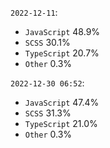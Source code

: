 `2022-12-11`:

- `JavaScript` 48.9%
- `SCSS` 30.1%
- `TypeScript` 20.7%
- `Other` 0.3%

`2022-12-30 06:52`:

- `JavaScript` 47.4%
- `SCSS` 31.3%
- `TypeScript` 21.0%
- `Other` 0.3%

